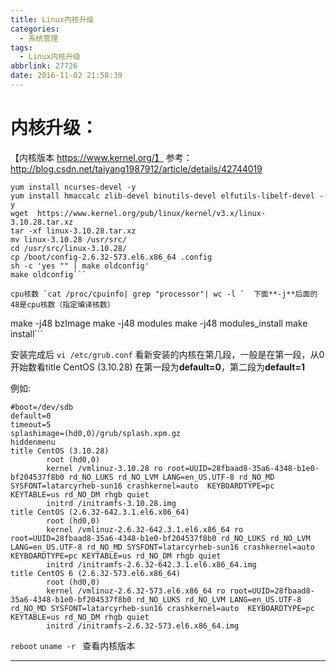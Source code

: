 ```yaml
---
title: Linux内核升级
categories:
  - 系统管理
tags:
  - Linux内核升级
abbrlink: 27726
date: 2016-11-02 21:58:39
---
```


# 内核升级：
【内核版本 https://www.kernel.org/】
参考：http://blog.csdn.net/taiyang1987912/article/details/42744019
```
yum install ncurses-devel -y
yum install hmaccalc zlib-devel binutils-devel elfutils-libelf-devel -y
wget  https://www.kernel.org/pub/linux/kernel/v3.x/linux-3.10.28.tar.xz     
tar -xf linux-3.10.28.tar.xz
mv linux-3.10.28 /usr/src/
cd /usr/src/linux-3.10.28/
cp /boot/config-2.6.32-573.el6.x86_64 .config
sh -c 'yes "" | make oldconfig'
make oldconfig```

cpu核数 `cat /proc/cpuinfo| grep "processor"| wc -l `  下面**-j**后面的48是cpu核数（指定编译核数）
```
make -j48 bzImage
make -j48 modules
make -j48 modules_install
make install```

安装完成后
`vi /etc/grub.conf`
 看新安装的内核在第几段，一般是在第一段，从0开始数看title CentOS (3.10.28) 在第一段为**default=0**，第二段为**default=1**

例如:
```
#boot=/dev/sdb
default=0
timeout=5
splashimage=(hd0,0)/grub/splash.xpm.gz
hiddenmenu
title CentOS (3.10.28)
        root (hd0,0)
        kernel /vmlinuz-3.10.28 ro root=UUID=28fbaad8-35a6-4348-b1e0-bf204537f8b0 rd_NO_LUKS rd_NO_LVM LANG=en_US.UTF-8 rd_NO_MD SYSFONT=latarcyrheb-sun16 crashkernel=auto  KEYBOARDTYPE=pc KEYTABLE=us rd_NO_DM rhgb quiet
        initrd /initramfs-3.10.28.img
title CentOS (2.6.32-642.3.1.el6.x86_64)
        root (hd0,0)
        kernel /vmlinuz-2.6.32-642.3.1.el6.x86_64 ro root=UUID=28fbaad8-35a6-4348-b1e0-bf204537f8b0 rd_NO_LUKS rd_NO_LVM LANG=en_US.UTF-8 rd_NO_MD SYSFONT=latarcyrheb-sun16 crashkernel=auto  KEYBOARDTYPE=pc KEYTABLE=us rd_NO_DM rhgb quiet
        initrd /initramfs-2.6.32-642.3.1.el6.x86_64.img
title CentOS 6 (2.6.32-573.el6.x86_64)
        root (hd0,0)
        kernel /vmlinuz-2.6.32-573.el6.x86_64 ro root=UUID=28fbaad8-35a6-4348-b1e0-bf204537f8b0 rd_NO_LUKS rd_NO_LVM LANG=en_US.UTF-8 rd_NO_MD SYSFONT=latarcyrheb-sun16 crashkernel=auto  KEYBOARDTYPE=pc KEYTABLE=us rd_NO_DM rhgb quiet
        initrd /initramfs-2.6.32-573.el6.x86_64.img
```
`reboot`
`uname -r `   查看内核版本



---